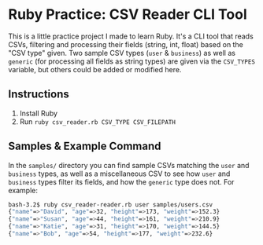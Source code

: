 # Ruby Practice: CSV Reader CLI Tool
This is a little practice project I made to learn Ruby.  It's a CLI tool that reads CSVs, filtering and processing their fields (string, int, float) based on the "CSV type" given.  Two sample CSV types (`user` & `business`) as well as `generic` (for processing all fields as string types) are given via the `CSV_TYPES` variable, but others could be added or modified here.

## Instructions
1. Install Ruby
2. Run `ruby csv_reader.rb CSV_TYPE CSV_FILEPATH`

## Samples & Example Command
In the `samples/` directory you can find sample CSVs matching the `user` and `business` types, as well as a miscellaneous CSV to see how `user` and `business` types filter its fields, and how the `generic` type does not.  For example:
```bash
bash-3.2$ ruby csv_reader-reader.rb user samples/users.csv
{"name"=>"David", "age"=>32, "height"=>173, "weight"=>152.3}
{"name"=>"Susan", "age"=>44, "height"=>161, "weight"=>210.9}
{"name"=>"Katie", "age"=>31, "height"=>170, "weight"=>144.5}
{"name"=>"Bob", "age"=>54, "height"=>177, "weight"=>232.6}
```
